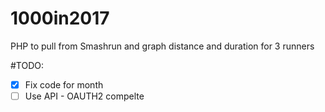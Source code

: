 # 1000in2017
PHP to pull from Smashrun and graph distance and duration for 3 runners

#TODO:
 - [x] Fix code for month
 - [ ] Use API - OAUTH2 compelte
